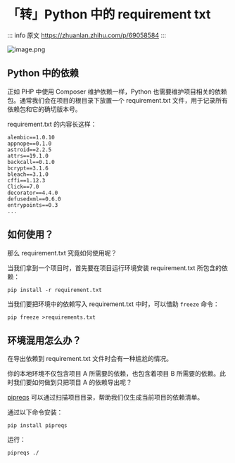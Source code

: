 # 「转」Python 中的 requirement txt

::: info 原文
https://zhuanlan.zhihu.com/p/69058584
:::

![image.png](https://file.wulicode.com/yuque/202208/04/15/0149Xpg08rEr.png?x-oss-process=image/resize,h_540)

## Python 中的依赖

正如 PHP 中使用 Composer 维护依赖一样，Python 也需要维护项目相关的依赖包。通常我们会在项目的根目录下放置一个 requirement.txt 文件，用于记录所有依赖包和它的确切版本号。

requirement.txt 的内容长这样：

```
alembic==1.0.10
appnope==0.1.0
astroid==2.2.5
attrs==19.1.0
backcall==0.1.0
bcrypt==3.1.6
bleach==3.1.0
cffi==1.12.3
Click==7.0
decorator==4.4.0
defusedxml==0.6.0
entrypoints==0.3
...
```

## 如何使用？

那么 requirement.txt 究竟如何使用呢？

当我们拿到一个项目时，首先要在项目运行环境安装 requirement.txt 所包含的依赖：

```
pip install -r requirement.txt
```

当我们要把环境中的依赖写入 requirement.txt 中时，可以借助 `freeze` 命令：

```
pip freeze >requirements.txt
```

## 环境混用怎么办？

在导出依赖到 requirement.txt 文件时会有一种尴尬的情况。

你的本地环境不仅包含项目 A 所需要的依赖，也包含着项目 B 所需要的依赖。此时我们要如何做到只把项目 A 的依赖导出呢？

[pipreqs](https://github.com/bndr/pipreqs) 可以通过扫描项目目录，帮助我们仅生成当前项目的依赖清单。

通过以下命令安装：

```
pip install pipreqs
```

运行：

```
pipreqs ./
```

